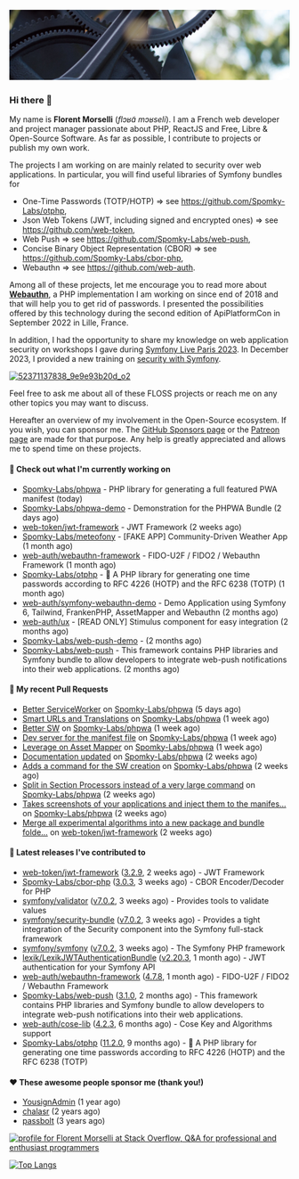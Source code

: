 ![Cover image](1.webp)

### Hi there 👋

My name is **Florent Morselli** (*flɔʁɑ̃ mɔʁseli*). I am a French web developer and project manager passionate about PHP, ReactJS and Free, Libre & Open-Source Software.
As far as possible, I contribute to projects or publish my own work.

The projects I am working on are mainly related to security over web applications. In particular, you will find useful libraries of Symfony bundles for
* One-Time Passwords (TOTP/HOTP) => see https://github.com/Spomky-Labs/otphp,
* Json Web Tokens (JWT, including signed and encrypted ones) => see https://github.com/web-token,
* Web Push => see https://github.com/Spomky-Labs/web-push,
* Concise Binary Object Representation (CBOR) => see https://github.com/Spomky-Labs/cbor-php,
* Webauthn => see https://github.com/web-auth.

Among all of these projects, let me encourage you to read more about [**Webauthn**](https://github.com/web-auth), a PHP implementation I am working on since end of 2018 and that will help you to get rid of passwords. I presented the possibilities offered by this technology during the second edition of ApiPlatformCon in September 2022 in Lille, France.

In addition, I had the opportunity to share my knowledge on web application security on workshops I gave during [Symfony Live Paris 2023](https://live.symfony.com/2023-paris/workshop/maximiser-la-securite-de-vos-applications-avec-le-bundle-security).
In December 2023, I provided a new training on [security with Symfony](https://live.symfony.com/2023-brussels-con/workshop/road-to-safer-applications).

[![52371137838_9e9e93b20d_o2](https://user-images.githubusercontent.com/1091072/191684778-b9e26104-038d-45c2-a1b3-287233d15ecc.jpg)](https://api-platform.com/con/2022/conferences/webauthn-se-debarrasser-des-mots-de-passe-definitivement/)

Feel free to ask me about all of these FLOSS projects or reach me on any other topics you may want to discuss.

Hereafter an overview of my involvement in the Open-Source ecosystem.
If you wish, you can sponsor me. The [GitHub Sponsors page](https://github.com/sponsors/Spomky/) or the [Patreon page](https://www.patreon.com/FlorentMorselli) are made for that purpose. Any help is greatly appreciated and allows me to spend time on these projects.

#### 👷 Check out what I'm currently working on

- [Spomky-Labs/phpwa](https://github.com/Spomky-Labs/phpwa) - PHP library for generating a full featured PWA manifest (today)
- [Spomky-Labs/phpwa-demo](https://github.com/Spomky-Labs/phpwa-demo) - Demonstration for the PHPWA Bundle (2 days ago)
- [web-token/jwt-framework](https://github.com/web-token/jwt-framework) - JWT Framework (2 weeks ago)
- [Spomky-Labs/meteofony](https://github.com/Spomky-Labs/meteofony) - [FAKE APP] Community-Driven Weather App (1 month ago)
- [web-auth/webauthn-framework](https://github.com/web-auth/webauthn-framework) - FIDO-U2F / FIDO2 / Webauthn Framework (1 month ago)
- [Spomky-Labs/otphp](https://github.com/Spomky-Labs/otphp) - :closed_lock_with_key: A PHP library for generating one time passwords according to RFC 4226 (HOTP) and the RFC 6238 (TOTP) (1 month ago)
- [web-auth/symfony-webauthn-demo](https://github.com/web-auth/symfony-webauthn-demo) - Demo Application using Symfony 6, Tailwind, FrankenPHP, AssetMapper and Webauthn (2 months ago)
- [web-auth/ux](https://github.com/web-auth/ux) - [READ ONLY] Stimulus component for easy integration (2 months ago)
- [Spomky-Labs/web-push-demo](https://github.com/Spomky-Labs/web-push-demo) -  (2 months ago)
- [Spomky-Labs/web-push](https://github.com/Spomky-Labs/web-push) - This framework contains PHP libraries and Symfony bundle to allow developers to integrate web-push notifications into their web applications. (2 months ago)

#### 🔨 My recent Pull Requests

- [Better ServiceWorker](https://github.com/Spomky-Labs/phpwa/pull/40) on [Spomky-Labs/phpwa](https://github.com/Spomky-Labs/phpwa) (5 days ago)
- [Smart URLs and Translations](https://github.com/Spomky-Labs/phpwa/pull/37) on [Spomky-Labs/phpwa](https://github.com/Spomky-Labs/phpwa) (1 week ago)
- [Better SW](https://github.com/Spomky-Labs/phpwa/pull/36) on [Spomky-Labs/phpwa](https://github.com/Spomky-Labs/phpwa) (1 week ago)
- [Dev server for the manifest file](https://github.com/Spomky-Labs/phpwa/pull/35) on [Spomky-Labs/phpwa](https://github.com/Spomky-Labs/phpwa) (1 week ago)
- [Leverage on Asset Mapper](https://github.com/Spomky-Labs/phpwa/pull/33) on [Spomky-Labs/phpwa](https://github.com/Spomky-Labs/phpwa) (1 week ago)
- [Documentation updated](https://github.com/Spomky-Labs/phpwa/pull/27) on [Spomky-Labs/phpwa](https://github.com/Spomky-Labs/phpwa) (2 weeks ago)
- [Adds a command for the SW creation](https://github.com/Spomky-Labs/phpwa/pull/26) on [Spomky-Labs/phpwa](https://github.com/Spomky-Labs/phpwa) (2 weeks ago)
- [Split in Section Processors instead of a very large command](https://github.com/Spomky-Labs/phpwa/pull/25) on [Spomky-Labs/phpwa](https://github.com/Spomky-Labs/phpwa) (2 weeks ago)
- [Takes screenshots of your applications and inject them to the manifes…](https://github.com/Spomky-Labs/phpwa/pull/20) on [Spomky-Labs/phpwa](https://github.com/Spomky-Labs/phpwa) (2 weeks ago)
- [Merge all experimental algorithms into a new package and bundle folde…](https://github.com/web-token/jwt-framework/pull/501) on [web-token/jwt-framework](https://github.com/web-token/jwt-framework) (2 weeks ago)

#### 🔭 Latest releases I've contributed to

- [web-token/jwt-framework](https://github.com/web-token/jwt-framework) ([3.2.9](https://github.com/web-token/jwt-framework/releases/tag/3.2.9), 2 weeks ago) - JWT Framework
- [Spomky-Labs/cbor-php](https://github.com/Spomky-Labs/cbor-php) ([3.0.3](https://github.com/Spomky-Labs/cbor-php/releases/tag/3.0.3), 3 weeks ago) - CBOR Encoder/Decoder for PHP
- [symfony/validator](https://github.com/symfony/validator) ([v7.0.2](https://github.com/symfony/validator/releases/tag/v7.0.2), 3 weeks ago) - Provides tools to validate values
- [symfony/security-bundle](https://github.com/symfony/security-bundle) ([v7.0.2](https://github.com/symfony/security-bundle/releases/tag/v7.0.2), 3 weeks ago) - Provides a tight integration of the Security component into the Symfony full-stack framework
- [symfony/symfony](https://github.com/symfony/symfony) ([v7.0.2](https://github.com/symfony/symfony/releases/tag/v7.0.2), 3 weeks ago) - The Symfony PHP framework
- [lexik/LexikJWTAuthenticationBundle](https://github.com/lexik/LexikJWTAuthenticationBundle) ([v2.20.3](https://github.com/lexik/LexikJWTAuthenticationBundle/releases/tag/v2.20.3), 1 month ago) - JWT authentication for your Symfony API
- [web-auth/webauthn-framework](https://github.com/web-auth/webauthn-framework) ([4.7.8](https://github.com/web-auth/webauthn-framework/releases/tag/4.7.8), 1 month ago) - FIDO-U2F / FIDO2 / Webauthn Framework
- [Spomky-Labs/web-push](https://github.com/Spomky-Labs/web-push) ([3.1.0](https://github.com/Spomky-Labs/web-push/releases/tag/3.1.0), 2 months ago) - This framework contains PHP libraries and Symfony bundle to allow developers to integrate web-push notifications into their web applications.
- [web-auth/cose-lib](https://github.com/web-auth/cose-lib) ([4.2.3](https://github.com/web-auth/cose-lib/releases/tag/4.2.3), 6 months ago) - Cose Key and Algorithms support
- [Spomky-Labs/otphp](https://github.com/Spomky-Labs/otphp) ([11.2.0](https://github.com/Spomky-Labs/otphp/releases/tag/11.2.0), 9 months ago) - :closed_lock_with_key: A PHP library for generating one time passwords according to RFC 4226 (HOTP) and the RFC 6238 (TOTP)

#### ❤️ These awesome people sponsor me (thank you!)

- [YousignAdmin](https://github.com/YousignAdmin) (1 year ago)
- [chalasr](https://github.com/chalasr) (2 years ago)
- [passbolt](https://github.com/passbolt) (3 years ago)

<a href="https://stackoverflow.com/users/2157818/florent-morselli"><img src="https://stackoverflow.com/users/flair/2157818.png" width="208" height="58" alt="profile for Florent Morselli at Stack Overflow, Q&amp;A for professional and enthusiast programmers" title="profile for Florent Morselli at Stack Overflow, Q&amp;A for professional and enthusiast programmers"></a>

[![Top Langs](https://wakatime.com/share/@Spomky/aa41d408-c524-4a5f-936d-0b9446698abd.svg)](https://wakatime.com/@Spomky)
